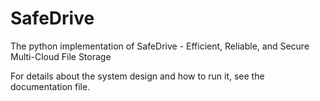 # SafeDrive

The python implementation of SafeDrive - Efficient, Reliable, and Secure Multi-Cloud File Storage

For details about the system design and how to run it, see the documentation file.
